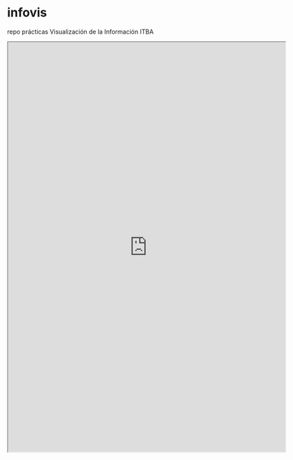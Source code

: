 # infovis
repo prácticas Visualización de la Información ITBA

<iframe src="https://public.tableau.com/views/MakeOverMonday2019week47/Dashboard1?:showVizHome=no&:embed=true"
 width="645" height="955"></iframe>
